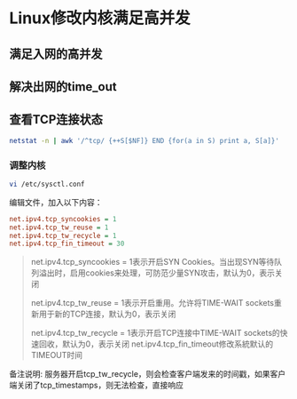 # Linux修改内核满足高并发



## 满足入网的高并发



## 解决出网的time_out

## 查看TCP连接状态

```bash
netstat -n | awk '/^tcp/ {++S[$NF]} END {for(a in S) print a, S[a]}'
```

### 调整内核

```bash
vi /etc/sysctl.conf
```

编辑文件，加入以下内容： 

```ini
net.ipv4.tcp_syncookies = 1
net.ipv4.tcp_tw_reuse = 1
net.ipv4.tcp_tw_recycle = 1
net.ipv4.tcp_fin_timeout = 30
```

> net.ipv4.tcp_syncookies = 1表示开启SYN Cookies。当出现SYN等待队列溢出时，启用cookies来处理，可防范少量SYN攻击，默认为0，表示关闭
>
> net.ipv4.tcp_tw_reuse = 1表示开启重用。允许将TIME-WAIT sockets重新用于新的TCP连接，默认为0，表示关闭
>
> net.ipv4.tcp_tw_recycle = 1表示开启TCP连接中TIME-WAIT sockets的快速回收，默认为0，表示关闭
> net.ipv4.tcp_fin_timeout修改系統默认的TIMEOUT时间

备注说明: 服务器开启tcp_tw_recycle，则会检查客户端发来的时间戳，如果客户端关闭了tcp_timestamps，则无法检查，直接响应

